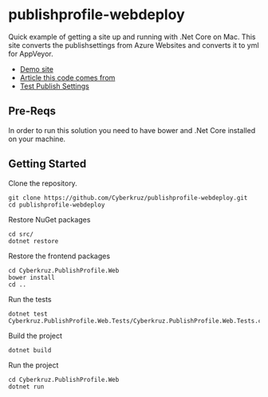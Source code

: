 # publishprofile-webdeploy

Quick example of getting a site up and running with .Net Core on Mac. This site converts the publishsettings from Azure Websites and converts it to yml for AppVeyor.

* [Demo site](http://publishprofile-webdeploy.mattkruskamp.com)
* [Article this code comes from](https://www.mattkruskamp.com/blog/2017/build-quick-net-core-api-and-site-on-mac-with-command-line/)
* [Test Publish Settings]()

## Pre-Reqs

In order to run this solution you need to have bower and .Net Core installed on your machine.

## Getting Started

Clone the repository.

```
git clone https://github.com/Cyberkruz/publishprofile-webdeploy.git
cd publishprofile-webdeploy
```

Restore NuGet packages

```
cd src/
dotnet restore
```

Restore the frontend packages

```
cd Cyberkruz.PublishProfile.Web
bower install
cd ..
```

Run the tests

```
dotnet test Cyberkruz.PublishProfile.Web.Tests/Cyberkruz.PublishProfile.Web.Tests.csproj
```

Build the project

```
dotnet build
```

Run the project

```
cd Cyberkruz.PublishProfile.Web
dotnet run
```
